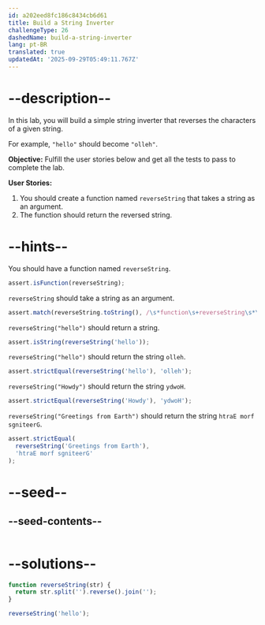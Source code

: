 ```yaml
---
id: a202eed8fc186c8434cb6d61
title: Build a String Inverter
challengeType: 26
dashedName: build-a-string-inverter
lang: pt-BR
translated: true
updatedAt: '2025-09-29T05:49:11.767Z'
---
```


# --description--

In this lab, you will build a simple string inverter that reverses the characters of a given string.

For example, `"hello"` should become `"olleh"`.

**Objective:** Fulfill the user stories below and get all the tests to pass to complete the lab.

**User Stories:**

1. You should create a function named `reverseString` that takes a string as an argument.
2. The function should return the reversed string.

# --hints--

You should have a function named `reverseString`.

```js
assert.isFunction(reverseString);
```

`reverseString` should take a string as an argument.

```js
assert.match(reverseString.toString(), /\s*function\s+reverseString\s*\(\s*\w+\s*\)/);
```

`reverseString("hello")` should return a string.

```js
assert.isString(reverseString('hello'));
```

`reverseString("hello")` should return the string `olleh`.

```js
assert.strictEqual(reverseString('hello'), 'olleh');
```

`reverseString("Howdy")` should return the string `ydwoH`.

```js
assert.strictEqual(reverseString('Howdy'), 'ydwoH');
```

`reverseString("Greetings from Earth")` should return the string `htraE morf sgniteerG`.

```js
assert.strictEqual(
  reverseString('Greetings from Earth'),
  'htraE morf sgniteerG'
);
```

# --seed--

## --seed-contents--

```js

```

# --solutions--

```js
function reverseString(str) {
  return str.split('').reverse().join('');
}

reverseString('hello');
```
